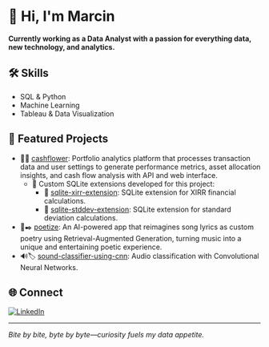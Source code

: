# 👋 Hi, I'm Marcin

**Currently working as a Data Analyst with a passion for everything data, new technology, and analytics.**

## 🛠️ Skills
- SQL & Python
- Machine Learning
- Tableau & Data Visualization

## 🚀 Featured Projects
- 💸🌻 [cashflower](https://github.com/mrkyc/cashflower): Portfolio analytics platform that processes transaction data and user settings to generate performance metrics, asset allocation insights, and cash flow analysis with API and web interface.
  - 🧩 Custom SQLite extensions developed for this project:
    - 🔌 [sqlite-xirr-extension](https://github.com/mrkyc/sqlite-xirr-extension): SQLite extension for XIRR financial calculations.
    - 🔌 [sqlite-stddev-extension](https://github.com/mrkyc/sqlite-stddev-extension): SQLite extension for standard deviation calculations.
- 📜✒️ [poetize](https://github.com/mrkyc/poetize): An AI-powered app that reimagines song lyrics as custom poetry using Retrieval-Augmented Generation, turning music into a unique and entertaining poetic experience.
- 🔊🏷️ [sound-classifier-using-cnn](https://github.com/mrkyc/sound-classifier-using-cnn): Audio classification with Convolutional Neural Networks.

## 🌐 Connect
[![LinkedIn](https://img.shields.io/badge/LinkedIn-blue?logo=linkedin&style=flat)](https://www.linkedin.com/in/mkarcin13703599913/)

---

_Bite by bite, byte by byte—curiosity fuels my data appetite._

